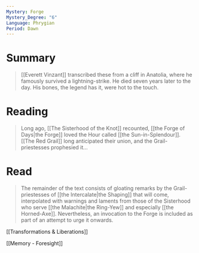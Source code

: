 ```yaml
---
Mystery: Forge
Mystery_Degree: "6"
Language: Phrygian
Period: Dawn
---
```

# Summary
> [[Everett Vinzant]] transcribed these from a cliff in Anatolia, where he famously survived a lightning-strike. He died seven years later to the day. His bones, the legend has it, were hot to the touch.
# Reading
>Long ago, [[The Sisterhood of the Knot]] recounted, [[the Forge of Days|the Forge]] loved the Hour called [[the Sun-in-Splendour]]. [[The Red Grail]] long anticipated their union, and the Grail-priestesses prophesied it...
# Read
> The remainder of the text consists of gloating remarks by the Grail-priestesses of [[the Intercalate|the Shaping]] that will come, interpolated with warnings and laments from those of the Sisterhood who serve [[the Malachite|the Ring-Yew]] and especially [[the Horned-Axe]]. Nevertheless, an invocation to the Forge is included as part of an attempt to urge it onwards.

[[Transformations & Liberations]]

[[Memory - Foresight]]


